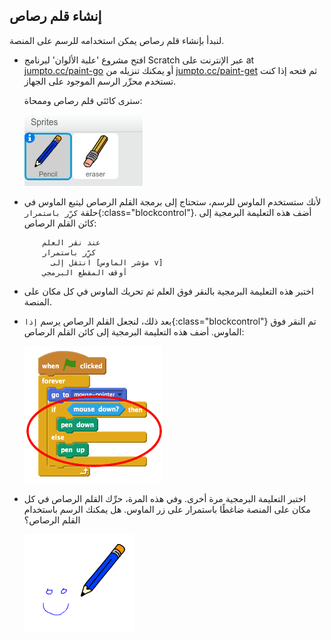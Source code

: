 ## إنشاء قلم رصاص

لنبدأ بإنشاء قلم رصاص يمكن استخدامه للرسم على المنصة.



+ افتح مشروع 'علبة الألوان' لبرنامج Scratch عبر الإنترنت على at <a href="http://jumpto.cc/paint-go" target="_blank">jumpto.cc/paint-go</a> أو يمكنك تنزيله من <a href="http://jumpto.cc/paint-get" target="_blank">jumpto.cc/paint-get</a> ثم فتحه إذا كنت تستخدم محرِّر الرسم الموجود على الجهاز.

	سترى كائنَي قلم رصاص وممحاة:

	![screenshot](images/paint-starter.png)	

+ لأنك ستستخدم الماوس للرسم، ستحتاج إلى برمجة القلم الرصاص ليتبع الماوس في حلقة `كرِّر باستمرار`{:class="blockcontrol"}. أضف هذه التعليمة البرمجية إلى كائن القلم الرصاص:

	```blocks
		عند نقر العلم
		كرِّر باستمرار
		  انتقل إلى [مؤشر الماوس v]
		أوقف المقطع البرمجي
	```

+ اختبر هذه التعليمة البرمجية بالنقر فوق العلم ثم تحريك الماوس في كل مكان على المنصة. 

+ بعد ذلك، لنجعل القلم الرصاص يرسم `إذا`{:class="blockcontrol"} تم النقر فوق الماوس. أضف هذه التعليمة البرمجية إلى كائن القلم الرصاص:

	![screenshot](images/paint-pencil-draw-code.png)	

+ اختبر التعليمة البرمجية مرة أخرى. وفي هذه المرة، حرِّك القلم الرصاص في كل مكان على المنصة ضاغطًا باستمرار على زر الماوس. هل يمكنك الرسم باستخدام القلم الرصاص؟

	![screenshot](images/paint-draw.png)
	



